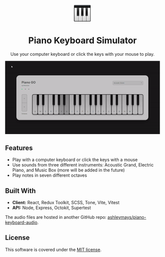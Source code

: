<div align="center">
  <img src="./piano-icon.png" alt="Logo" width="60">
  <h1 align="center">Piano Keyboard Simulator</h1>
  <p align="center">
    Use your computer keyboard or click the keys with your mouse to play.
  </p>
  <img src="./piano-keyboard-simulator.gif" alt="Piano Keyboard Simulator">
</div>

## Features

- Play with a computer keyboard or click the keys with a mouse
- Use sounds from three different instruments: Acoustic Grand, Electric Piano, and Music Box (more will be added in the future)
- Play notes in seven different octaves

## Built With

- **Client:** React, Redux Toolkit, SCSS, Tone, Vite, Vitest
- **API:** Node, Express, Octokit, Supertest

The audio files are hosted in another GitHub repo: <a href="https://github.com/ashleymays/piano-keyboard-audio">ashleymays/piano-keyboard-audio</a>.

## License

This software is covered under the <a href="./LICENSE.md">MIT license</a>.